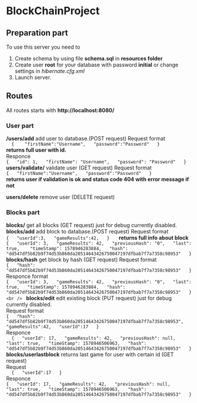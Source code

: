 # BlockChainProject

## Preparation part
To use this server you need to 
1. Create schema by using file **schema.sql** in **resources folder**
2. Create user **root** for your database with password **initial** or change settings in *hibernate.cfg.xml*
3. Launch server.
## Routes 
All routes starts with <b>http://localhost:8080/</b>  
### User part  
 <b> /users/add</b> add user to database.(POST request) Request format  
 `  
{   
	"firstName":"Username",  
	"password":"Password"  
}   
`   
 **returns full user with id.**  
Responce  
`{  
    "id": 1,  
    "firstName": "Username",  
    "password": "Password"  
}  
`  
**users/validate/** validate user (GET request) Request format   
`{  
	"firstName":"Username",  
	"password":"Password"  
}  
`  
**returns user if validation is ok and status code 404 with error message if not**  
  
**users/delete** remove user (DELETE request)  
  
### Blocks part  
  
**blocks/** get all blocks (GET request) just for debug currently disabled.  
**blocks/add** add block to database.(POST request) Request format    
`{  
	"userId":3,  
	"gameResults":42,  
}  
`
**returns full info about block**  
`{  
    "userId": 3,  
    "gameResults": 42,  
    "previousHash": "0",  
    "last": true,   
    "timeStamp": 1578946283884,  
    "hash": "dd547df5b82b9f74d53b860da20514643426750047197dfbab7f7a7358c98953"  
}   
`
**blocks/hash** get block by hash (GET request) Request format  
`{  
  "hash": "dd547df5b82b9f74d53b860da20514643426750047197dfbab7f7a7358c98953"  
}  
`
Responce format<br />
`{  
    "userId": 3,  
    "gameResults": 42,  
    "previousHash": "0",  
    "last": true,  
    "timeStamp": 1578946283884,  
    "hash": "dd547df5b82b9f74d53b860da20514643426750047197dfbab7f7a7358c98953"  
}<br />
`
**blocks/edit** edit existing block (PUT request) just for debug currently disabled.  
Request format   
`{  
  "hash": "dd547df5b82b9f74d53b860da20514643426750047197dfbab7f7a7358c98953",  
  "gameResults":42,  
  "userId":17  
}  
`  
Responce  
`  
{  
    "userId": 17,  
    "gameResults": 42,  
    "previousHash": null,  
    "last": true,  
    "timeStamp": 1578946506963,  
    "hash": "dd547df5b82b9f74d53b860da20514643426750047197dfbab7f7a7358c98953"  
}  
`  
**blocks/userlastblock** returns last game for user with certain id (GET request)  
Request  
`  
{  
  "userId":17  
}  
`  
Responce  
`
{  
    "userId": 17,  
    "gameResults": 42,  
    "previousHash": null,  
    "last": true,  
    "timeStamp": 1578946506963,  
    "hash": "dd547df5b82b9f74d53b860da20514643426750047197dfbab7f7a7358c98953"  
}  
`
